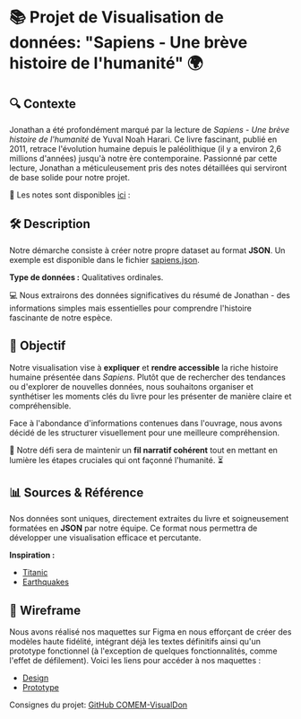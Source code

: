 # 📚 Projet de Visualisation de données: "Sapiens - Une brève histoire de l'humanité" 🌍

## 🔍 Contexte
Jonathan a été profondément marqué par la lecture de *Sapiens - Une brève histoire de l'humanité* de Yuval Noah Harari. Ce livre fascinant, publié en 2011, retrace l'évolution humaine depuis le paléolithique (il y a environ 2,6 millions d'années) jusqu'à notre ère contemporaine. Passionné par cette lecture, Jonathan a méticuleusement pris des notes détaillées qui serviront de base solide pour notre projet.

📖 Les notes sont disponibles [ici](https://bumpy-carriage-993.notion.site/Sapiens-1339b308f02d808b8779c580674519b6?pvs=4) : 

## 🛠️ Description
Notre démarche consiste à créer notre propre dataset au format **JSON**. Un exemple est disponible dans le fichier [sapiens.json](https://github.com/K-sel/sapiens/blob/main/sapiens.json). 

**Type de données :** Qualitatives ordinales.

💻 Nous extrairons des données significatives du résumé de Jonathan - des informations simples mais essentielles pour comprendre l'histoire fascinante de notre espèce.

## 🎯 Objectif
Notre visualisation vise à **expliquer** et **rendre accessible** la riche histoire humaine présentée dans *Sapiens*. Plutôt que de rechercher des tendances ou d'explorer de nouvelles données, nous souhaitons organiser et synthétiser les moments clés du livre pour les présenter de manière claire et compréhensible.

Face à l'abondance d'informations contenues dans l'ouvrage, nous avons décidé de les structurer visuellement pour une meilleure compréhension. 

🧠 Notre défi sera de maintenir un **fil narratif cohérent** tout en mettant en lumière les étapes cruciales qui ont façonné l'humanité. ⏳

## 📊 Sources & Référence
Nos données sont uniques, directement extraites du livre et soigneusement formatées en **JSON** par notre équipe. Ce format nous permettra de développer une visualisation efficace et percutante.

**Inspiration :** 
- [Titanic](http://www.bmdata.co.uk/titanic/)
- [Earthquakes](https://github.com/romanoe/earthquakes) 

## 📝 Wireframe
Nous avons réalisé nos maquettes sur Figma en nous efforçant de créer des modèles haute fidélité, intégrant déjà les textes définitifs ainsi qu'un prototype fonctionnel (à l'exception de quelques fonctionnalités, comme l'effet de défilement). Voici les liens pour accéder à nos maquettes :
- [Design](https://www.figma.com/design/GNua2UMDwqaFLkwHLyqWUi/Sapiens?node-id=0-1&t=EPvzcNLCaHQAjWaz-1)
- [Prototype]([http://www.bmdata.co.uk/titanic/](https://www.figma.com/proto/GNua2UMDwqaFLkwHLyqWUi/Sapiens?node-id=0-1&t=EPvzcNLCaHQAjWaz-1))


Consignes du projet: [GitHub COMEM-VisualDon](https://github.com/MediaComem/comem-visualdon/tree/main/projet)
